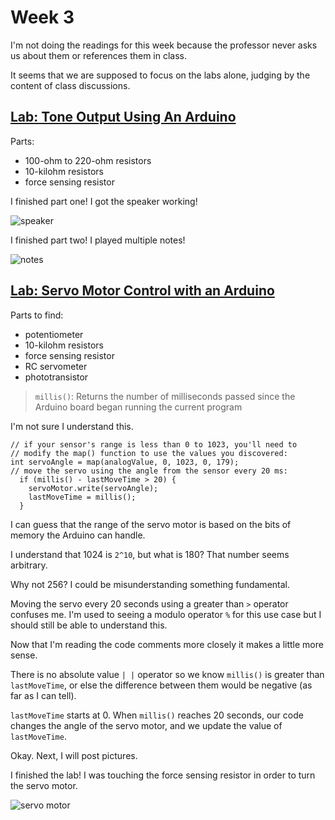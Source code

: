 # Week 3

I'm not doing the readings for this week because the professor never asks us about them or references them in class.

It seems that we are supposed to focus on the labs alone, judging by the content of class discussions.

## [Lab: Tone Output Using An Arduino](https://itp.nyu.edu/physcomp/labs/labs-arduino-digital-and-analog/tone-output-using-an-arduino/)

Parts:
* 100-ohm to 220-ohm resistors
* 10-kilohm resistors
* force sensing resistor

I finished part one! I got the speaker working!

![speaker](https://enderversing.github.io/itp-blog/assets/img/week3/part1.png)

I finished part two! I played multiple notes!

![notes](https://enderversing.github.io/itp-blog/assets/img/week3/part2.png)


## [Lab: Servo Motor Control with an Arduino](https://itp.nyu.edu/physcomp/labs/labs-arduino-digital-and-analog/servo-motor-control-with-an-arduino/)

Parts to find:
* potentiometer
* 10-kilohm resistors
* force sensing resistor
* RC servometer
* phototransistor


> `millis()`: Returns the number of milliseconds passed since the Arduino board began running the current program

I'm not sure I understand this.

```
// if your sensor's range is less than 0 to 1023, you'll need to
// modify the map() function to use the values you discovered:
int servoAngle = map(analogValue, 0, 1023, 0, 179);
// move the servo using the angle from the sensor every 20 ms:
  if (millis() - lastMoveTime > 20) {
    servoMotor.write(servoAngle);
    lastMoveTime = millis();
  }
```

I can guess that the range of the servo motor is based on the bits of memory the Arduino can handle.

I understand that 1024 is `2^10`, but what is 180? That number seems arbitrary. 

Why not 256? I could be misunderstanding something fundamental.

Moving the servo every 20 seconds using a greater than `>` operator confuses me. I'm used to seeing a modulo operator `%` for this use case but I should still be able to understand this.

Now that I'm reading the code comments more closely it makes a little more sense. 

There is no absolute value `| |` operator so we know `millis()` is greater than `lastMoveTime`, or else the difference between them would be negative (as far as I can tell).

`lastMoveTime` starts at 0. When `millis()` reaches 20 seconds, our code changes the angle of the servo motor, and we update the value of `lastMoveTime`.

Okay. Next, I will post pictures.

I finished the lab! I was touching the force sensing resistor in order to turn the servo motor.

![servo motor](https://enderversing.github.io/itp-blog/assets/img/week3/second_lab.gif)
